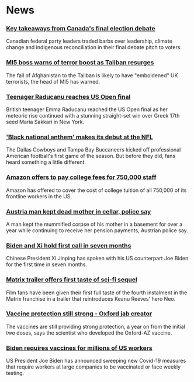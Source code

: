 # News
### [Key takeaways from Canada's final election debate](https://www.bbc.com/news/world-us-canada-58495746)
Canadian federal party leaders traded barbs over leadership, climate change and indigenous reconciliation in their final debate pitch to voters. 
### [MI5 boss warns of terror boost as Taliban resurges](https://www.bbc.com/news/uk-58512901)
The fall of Afghanistan to the Taliban is likely to have "emboldened" UK terrorists, the head of MI5 has warned.
### [Teenager Raducanu reaches US Open final](https://www.bbc.com/sport/tennis/58511033)
British teenager Emma Raducanu reached the US Open final as her meteoric rise continued with a stunning straight-set win over Greek 17th seed Maria Sakkari in New York.
### ['Black national anthem' makes its debut at the NFL](https://www.bbc.com/news/world-us-canada-58482970)
 The Dallas Cowboys and Tampa Bay Buccaneers kicked off professional American football's first game of the season. But before they did, fans heard something a little different.
### [Amazon offers to pay college fees for 750,000 staff](https://www.bbc.com/news/business-58509932)
Amazon has offered to cover the cost of college tuition of all 750,000 of its frontline workers in the US.
### [Austria man kept dead mother in cellar, police say](https://www.bbc.com/news/world-europe-58510192)
A man kept the mummified corpse of his mother in a basement for over a year while continuing to receive her pension payments, Austrian police say.
### [Biden and Xi hold first call in seven months](https://www.bbc.com/news/world-asia-china-58511173)
Chinese President Xi Jinping has spoken with his US counterpart Joe Biden for the first time in seven months. 
### [Matrix trailer offers first taste of sci-fi sequel](https://www.bbc.com/news/entertainment-arts-58500875)
Film fans have been given their first full taste of the fourth instalment in the Matrix franchise in a trailer that reintroduces Keanu Reeves' hero Neo.
### [Vaccine protection still strong - Oxford jab creator](https://www.bbc.com/news/uk-58507436)
The vaccines are still providing strong protection, a year on from the initial two doses, says the scientist who developed the Oxford-AZ vaccine.
### [Biden requires vaccines for millions of US workers](https://www.bbc.com/news/world-us-canada-58508547)
US President Joe Biden has announced sweeping new Covid-19 measures that require workers at large companies to be vaccinated or face weekly testing.
